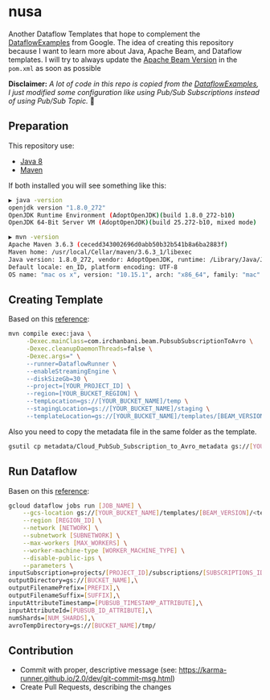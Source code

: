 # nusa
Another Dataflow Templates that hope to complement the [DataflowExamples](https://github.com/GoogleCloudPlatform/DataflowTemplates/tree/master/src/main/java/com/google/cloud/teleport/templates) from Google. The idea of creating this repository because I want to learn more about Java, Apache Beam, and Dataflow templates. I will try to always update the [Apache Beam Version](https://beam.apache.org/get-started/downloads/) in the `pom.xml` as soon as possible

**Disclaimer:**
*A lot of code in this repo is copied from the [DataflowExamples](https://github.com/GoogleCloudPlatform/DataflowTemplates/tree/master/src/main/java/com/google/cloud/teleport/templates), I just modified some configuration like using Pub/Sub Subscriptions instead of using Pub/Sub Topic.* :bow:

## Preparation

This repository use:
- [Java 8](https://github.com/AdoptOpenJDK/openjdk8-binaries/releases)
- [Maven](https://maven.apache.org)

If both installed you will see something like this:

```bash
▶ java -version
openjdk version "1.8.0_272"
OpenJDK Runtime Environment (AdoptOpenJDK)(build 1.8.0_272-b10)
OpenJDK 64-Bit Server VM (AdoptOpenJDK)(build 25.272-b10, mixed mode)
```

```bash
▶ mvn -version
Apache Maven 3.6.3 (cecedd343002696d0abb50b32b541b8a6ba2883f)
Maven home: /usr/local/Cellar/maven/3.6.3_1/libexec
Java version: 1.8.0_272, vendor: AdoptOpenJDK, runtime: /Library/Java/JavaVirtualMachines/adoptopenjdk-8.jdk/Contents/Home/jre
Default locale: en_ID, platform encoding: UTF-8
OS name: "mac os x", version: "10.15.1", arch: "x86_64", family: "mac"
```

## Creating Template

Based on this [reference](https://cloud.google.com/dataflow/docs/guides/templates/creating-templates#creating-and-staging-templates):

```bash
mvn compile exec:java \
     -Dexec.mainClass=com.irchanbani.beam.PubsubSubscriptionToAvro \
     -Dexec.cleanupDaemonThreads=false \
     -Dexec.args=" \
     --runner=DataflowRunner \
     --enableStreamingEngine \
     --diskSizeGb=30 \
     --project=[YOUR_PROJECT_ID] \
     --region=[YOUR_BUCKET_REGION] \
     --tempLocation=gs://[YOUR_BUCKET_NAME]/temp \
     --stagingLocation=gs://[YOUR_BUCKET_NAME]/staging \
     --templateLocation=gs://[YOUR_BUCKET_NAME]/templates/[BEAM_VERSION]/<template-name>"
```

Also you need to copy the metadata file in the same folder as the template.

```bash
gsutil cp metadata/Cloud_PubSub_Subscription_to_Avro_metadata gs://[YOUR_BUCKET_NAME]/templates/[BEAM_VERSION]/<template-name>
```


## Run Dataflow

Basen on this [reference](https://cloud.google.com/sdk/gcloud/reference/dataflow/jobs/run):

```bash
gcloud dataflow jobs run [JOB_NAME] \
    --gcs-location gs://[YOUR_BUCKET_NAME]/templates/[BEAM_VERSION]/<template-name> \
    --region [REGION_ID] \
    --network [NETWORK] \
    --subnetwork [SUBNETWORK] \
    --max-workers [MAX_WORKERS] \
    --worker-machine-type [WORKER_MACHINE_TYPE] \
    --disable-public-ips \
    --parameters \
inputSubscription=projects/[PROJECT_ID]/subscriptions/[SUBSCRIPTIONS_ID],\
outputDirectory=gs://[BUCKET_NAME],\
outputFilenamePrefix=[PREFIX],\
outputFilenameSuffix=[SUFFIX],\
inputAttributeTimestamp=[PUBSUB_TIMESTAMP_ATTRIBUTE],\
inputAttributeId=[PUBSUB_ID_ATTRIBUTE],\
numShards=[NUM_SHARDS],\
avroTempDirectory=gs://[BUCKET_NAME]/tmp/
```

## Contribution

- Commit with proper, descriptive message (see: https://karma-runner.github.io/2.0/dev/git-commit-msg.html)
- Create Pull Requests, describing the changes

